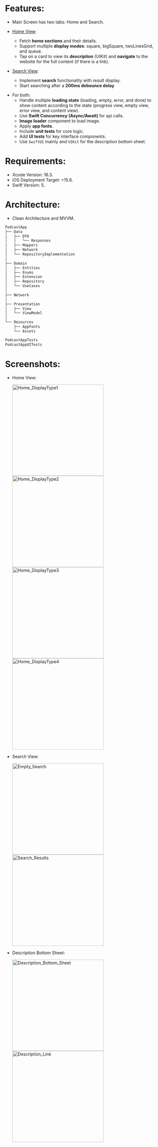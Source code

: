 # Features:  
  - Main Screen has two tabs: Home and Search.
  * <ins>Home View</ins>:
      - Fetch **home sections** and their details.
      - Support multiple **display modes**: square, bigSquare, twoLinesGrid, and queue.
      - Tap on a card to view its **description** (UIKit) and **navigate** to the website for the full content (if there is a link).

  * <ins>Search View</ins>:
    - Implement **search** functionality with result display.
    - Start searching after a **200ms debounce delay**

  - For both:
    - Handle multiple **loading state** (loading, empty, error, and done) to show content according to the state (progress view, empty view, error view, and content view).   
    - Use **Swift Concurrency (Async/Await)** for api calls.
    - **Image loader** component to load image.
    - Apply **app fonts**.
    - Include **unit tests** for core logic.
    - Add **UI tests** for key interface components.
    - Use `SwiftUI` mainly and `UIKit` for the description bottom sheet.

# Requirements:
  - Xcode Version: 16.3.
  - iOS Deployment Target: +15.6.
  - Swift Version: 5.

# Architecture:
  - Clean Architecture and MVVM.

```bash
PodcastApp
├── Data
│   ├── DTO
│   │   └── Responses
│   ├── Mappers
│   ├── Network
│   └── RepositoryImplementation
│
├── Domain
│   ├── Entities
│   ├── Enums
│   ├── Extension
│   ├── Repository
│   └── UseCases
│
├── Network
│
├── Presentation
│   ├── View
│   └── ViewModel
│
└── Resources
    ├── AppFonts
    └── Assets

PodcastAppTests
PodcastAppUITests
```


# Screenshots:
  - Home View:
    
    <img src="PodcastApp/Resources/Assets.xcassets/OutputScreenshots/Home_DisplayType1.imageset/Home_DisplayType1.png" alt="Home_DisplayType1" width="300"/>
    
    <img src="PodcastApp/Resources/Assets.xcassets/OutputScreenshots/Home_DisplayType2.imageset/Home_DisplayType2.png" alt="Home_DisplayType2" width="300"/>
    
    <img src="PodcastApp/Resources/Assets.xcassets/OutputScreenshots/Home_DisplayType3.imageset/Home_DisplayType3.png" alt="Home_DisplayType3" width="300"/>
    
    <img src="PodcastApp/Resources/Assets.xcassets/OutputScreenshots/Home_DisplayType4.imageset/Home_DisplayType4.png" alt="Home_DisplayType4" width="300"/>


  - Search View:
    
    <img src="PodcastApp/Resources/Assets.xcassets/OutputScreenshots/Empty_Search.imageset/Empty_Search.png" alt="Empty_Search" width="300"/>
    
    <img src="PodcastApp/Resources/Assets.xcassets/OutputScreenshots/Search_Results.imageset/Search_Results.png" alt="Search_Results" width="300"/>
    
  - Description Bottom Sheet:

    <img src="PodcastApp/Resources/Assets.xcassets/OutputScreenshots/Description_Bottom_Sheet.imageset/Description_Bottom_Sheet.png" alt="Description_Bottom_Sheet" width="300"/>

    <img src="PodcastApp/Resources/Assets.xcassets/OutputScreenshots/Description_Link.imageset/Description_Link.png" alt="Description_Link" width="300"/>


